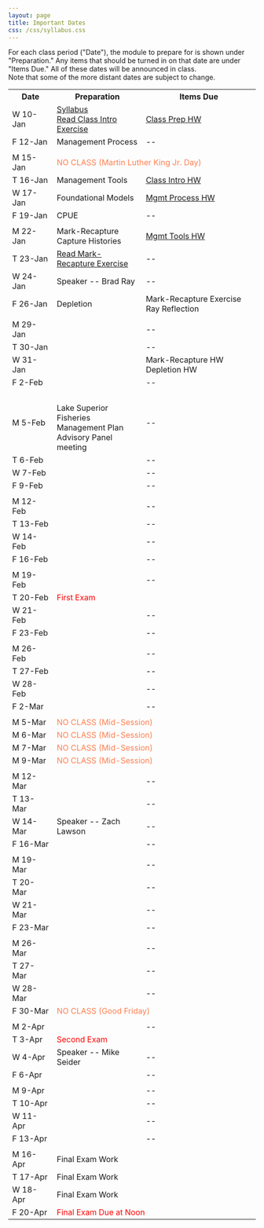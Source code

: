 ```yaml
---
layout: page
title: Important Dates
css: /css/syllabus.css
---
```


<div class="alert alert-info">
For each class period ("Date"), the module to prepare for is shown under "Preparation." Any items that should be turned in on that date are under "Items Due." All of these dates will be announced in class.
</div>

<div class="alert alert-warning">
Note that some of the more distant dates are subject to change.
</div>

<table width="100%">
<tr><th width="18%">Date</th><th width="36%">Preparation</th><th width="46%">Items Due</th></tr>
<!---
--->
<tr><td>W 10-Jan</td>
    <td><a href="Syllabus-Current">Syllabus</a><br><a href="../modules/ClassIntro/CE1.html">Read Class Intro Exercise</a></td>
    <td><a href="../modules/ClassPrep/HW.html">Class Prep HW</a></td></tr>
<tr><td>F 12-Jan</td>
    <td>Management Process</td>
    <td>--</td></tr>
<tr><td></td><td></td><td></td></tr>

<tr><td>M 15-Jan</td>
    <td colspan="2"><span style="color:coral">NO CLASS (Martin Luther King Jr. Day)</span></td></tr>
<tr><td>T 16-Jan</td>
    <td>Management Tools</td>
    <td><a href="../modules/ClassIntro/HW.html">Class Intro HW</a></td></tr>
<tr><td>W 17-Jan</td>
    <td>Foundational Models</td>
    <td><a href="../modules/MgmntProcess/HW.html">Mgmt Process HW</a></td></tr>
<tr><td>F 19-Jan</td>
    <td>CPUE</td>
    <td>--</td></tr>
<tr><td></td><td></td><td></td></tr>

<tr><td>M 22-Jan</td>
    <td>Mark-Recapture Capture Histories</td>
    <td><a href="../modules/MgmntTools/HW.html">Mgmt Tools HW</a></td></tr>
<tr><td>T 23-Jan</td>
    <td><a href="http://derekogle.com/NCNRS349/modules/MarkRecap/CE2a.html">Read Mark-Recapture Exercise</a></td>
    <td>--</td></tr>
<tr><td>W 24-Jan</td>
    <td>Speaker -- Brad Ray</td>
    <td>--</td></tr>
<tr><td>F 26-Jan</td>
    <td>Depletion</td>
    <td>Mark-Recapture Exercise<br>Ray Reflection</td></tr>
<tr><td></td><td></td><td></td></tr>

<tr><td>M 29-Jan</td>
    <td></td>
    <td>--</td></tr>
<tr><td>T 30-Jan</td>
    <td></td>
    <td>--</td></tr>
<tr><td>W 31-Jan</td>
    <td></td>
    <td>Mark-Recapture HW<br>Depletion HW</td></tr>
<tr><td>F 2-Feb</td>
    <td></td>
    <td>--</td></tr>
<tr><td></td><td></td><td></td></tr>

<tr><td>M 5-Feb</td>
    <td><br>Lake Superior Fisheries Management Plan Advisory Panel meeting</td>
    <td>--</td></tr>
<tr><td>T 6-Feb</td>
    <td></td>
    <td>--</td></tr>
<tr><td>W 7-Feb</td>
    <td></td>
    <td>--</td></tr>
<tr><td>F 9-Feb</td>
    <td></td>
    <td>--</td></tr>
<tr><td></td><td></td><td></td></tr>

<tr><td>M 12-Feb</td>
    <td></td>
    <td>--</td></tr>
<tr><td>T 13-Feb</td>
    <td></td>
    <td>--</td></tr>
<tr><td>W 14-Feb</td>
    <td></td>
    <td>--</td></tr>
<tr><td>F 16-Feb</td>
    <td></td>
    <td>--</td></tr>
<tr><td></td><td></td><td></td></tr>

<tr><td>M 19-Feb</td>
    <td></td>
    <td>--</td></tr>
<tr><td>T 20-Feb</td>
    <td colspan="2"><span style="color:red">First Exam</span></td></tr>
<tr><td>W 21-Feb</td>
    <td></td>
    <td>--</td></tr>
<tr><td>F 23-Feb</td>
    <td></td>
    <td>--</td></tr>
<tr><td></td><td></td><td></td></tr>

<tr><td>M 26-Feb</td>
    <td></td>
    <td>--</td></tr>
<tr><td>T 27-Feb</td>
    <td></td>
    <td>--</td></tr>
<tr><td>W 28-Feb</td>
    <td></td>
    <td>--</td></tr>
<tr><td>F 2-Mar</td>
    <td></td>
    <td>--</td></tr>
<tr><td></td><td></td><td></td></tr>

<tr><td>M 5-Mar</td>
    <td colspan="2"><span style="color:coral">NO CLASS (Mid-Session)</span></td></tr>
<tr><td>M 6-Mar</td>
    <td colspan="2"><span style="color:coral">NO CLASS (Mid-Session)</span></td></tr>
<tr><td>M 7-Mar</td>
    <td colspan="2"><span style="color:coral">NO CLASS (Mid-Session)</span></td></tr>
<tr><td>M 9-Mar</td>
    <td colspan="2"><span style="color:coral">NO CLASS (Mid-Session)</span></td></tr>
<tr><td></td><td></td><td></td></tr>

<tr><td>M 12-Mar</td>
    <td></td>
    <td>--</td></tr>
<tr><td>T 13-Mar</td>
    <td></td>
    <td>--</td></tr>
<tr><td>W 14-Mar</td>
    <td>Speaker -- Zach Lawson</td>
    <td>--</td></tr>
<tr><td>F 16-Mar</td>
    <td></td>
    <td>--</td></tr>
<tr><td></td><td></td><td></td></tr>

<tr><td>M 19-Mar</td>
    <td></td>
    <td>--</td></tr>
<tr><td>T 20-Mar</td>
    <td></td>
    <td>--</td></tr>
<tr><td>W 21-Mar</td>
    <td></td>
    <td>--</td></tr>
<tr><td>F 23-Mar</td>
    <td></td>
    <td>--</td></tr>
<tr><td></td><td></td><td></td></tr>

<tr><td>M 26-Mar</td>
    <td></td>
    <td>--</td></tr>
<tr><td>T 27-Mar</td>
    <td></td>
    <td>--</td></tr>
<tr><td>W 28-Mar</td>
    <td></td>
    <td>--</td></tr>
<tr><td>F 30-Mar</td>
    <td colspan="2"><span style="color:coral">NO CLASS (Good Friday)</span></td></tr>
<tr><td></td><td></td><td></td></tr>

<tr><td>M 2-Apr</td>
    <td></td>
    <td>--</td></tr>
<tr><td>T 3-Apr</td>
    <td colspan="2"><span style="color:red">Second Exam</span></td></tr>
<tr><td>W 4-Apr</td>
    <td> Speaker -- Mike Seider</td>
    <td>--</td></tr>
<tr><td>F 6-Apr</td>
    <td></td>
    <td>--</td></tr>
<tr><td></td><td></td><td></td></tr>

<tr><td>M 9-Apr</td>
    <td></td>
    <td>--</td></tr>
<tr><td>T 10-Apr</td>
    <td></td>
    <td>--</td></tr>
<tr><td>W 11-Apr</td>
    <td></td>
    <td>--</td></tr>
<tr><td>F 13-Apr</td>
    <td></td>
    <td>--</td></tr>
<tr><td></td><td></td><td></td></tr>

<tr><td>M 16-Apr</td>
    <td colspan="2">Final Exam Work</td></tr>
<tr><td>T 17-Apr</td>
    <td colspan="2">Final Exam Work</td></tr>
<tr><td>W 18-Apr</td>
    <td colspan="2">Final Exam Work</td></tr>
<tr><td>F 20-Apr</td>
    <td colspan="2"><span style="color:red">Final Exam Due at Noon</span></td></tr>
</table>
